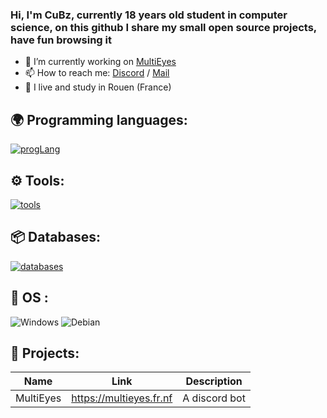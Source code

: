 ### Hi, I'm CuBz, currently 18 years old student in computer science, on this github I share my small open source projects, have fun browsing it 

- 🔭 I’m currently working on [MultiEyes](https://multieyes.fr.fr)
- 📫 How to reach me: [Discord](https://discord.gg/XPzVcsPWUA) / [Mail](tomsch27340@gmail.com)
- 🥖 I live and study in Rouen (France)


## 🌍 Programming languages:
[![progLang](https://skillicons.dev/icons?i=js,html,css,py,cs,php&theme=dark)](https://github.com/derpinou)


## ⚙️ Tools:

  [![tools](https://skillicons.dev/icons?i=vscode,idea&theme=dark)](https://github.com/derpinou)
    
  
## 📦 Databases:
 [![databases](https://skillicons.dev/icons?i=mysql,sqlserver&theme=dark)](https://github.com/derpinou)

## 🔧 OS :
 ![Windows](https://img.shields.io/badge/Windows-0078D6?style=for-the-badge&logo=windows&logoColor=white)
 ![Debian](https://img.shields.io/badge/Debian-A81D33?style=for-the-badge&logo=debian&logoColor=white)
 
## 🚩 Projects:
  | Name             | Link                              | Description                                                            |
  |------------------|-----------------------------------|------------------------------------------------------------------------|
  | MultiEyes       | https://multieyes.fr.nf            | A discord bot                         |
